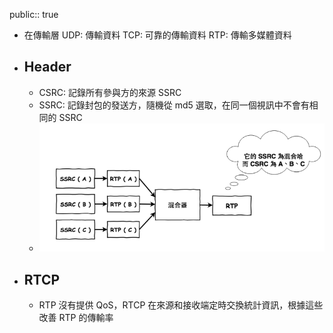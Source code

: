 public:: true

- 在傳輸層
  UDP: 傳輸資料
  TCP: 可靠的傳輸資料
  RTP: 傳輸多媒體資料
- ## Header
	- CSRC: 記錄所有參與方的來源 SSRC
	- SSRC: 記錄封包的發送方，隨機從 md5 選取，在同一個視訊中不會有相同的 SSRC
	- ![image.png](../assets/image_1745822962484_0.png)
- ## RTCP
	- RTP 沒有提供 QoS，RTCP 在來源和接收端定時交換統計資訊，根據這些改善 RTP 的傳輸率